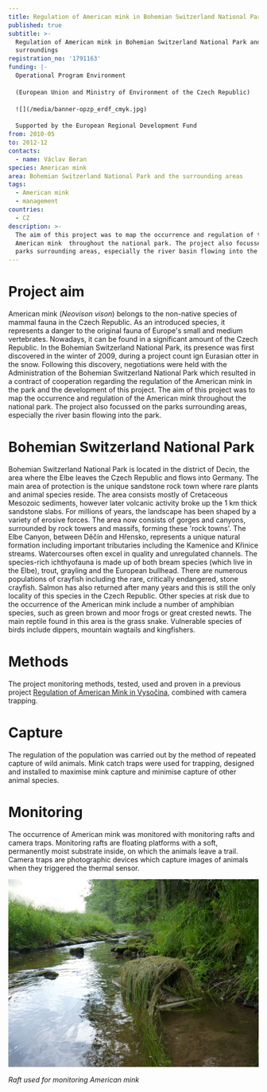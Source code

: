 ```yaml
---
title: Regulation of American mink in Bohemian Switzerland National Park
published: true
subtitle: >-
  Regulation of American mink in Bohemian Switzerland National Park and its
  surroundings
registration_no: '1791163'
funding: |-
  Operational Program Environment 

  (European Union and Ministry of Environment of the Czech Republic)

  ![](/media/banner-opzp_erdf_cmyk.jpg)

  Supported by the European Regional Development Fund
from: 2010-05
to: 2012-12
contacts:
  - name: Václav Beran
species: American mink
area: Bohemian Switzerland National Park and the surrounding areas
tags:
  - American mink
  - management
countries:
  - CZ
description: >-
  The aim of this project was to map the occurrence and regulation of the
  American mink  throughout the national park. The project also focussed on the
  parks surrounding areas, especially the river basin flowing into the park.
---
```

# Project aim

American mink (_Neovison vison_) belongs to the non-native species of mammal fauna in the Czech Republic. As an introduced species, it represents a danger to the original fauna of Europe's small and medium vertebrates. Nowadays, it can be found in a significant amount of the Czech Republic. In the Bohemian Switzerland National Park, its presence was first discovered in the winter of 2009, during a project count ign Eurasian otter in the snow. Following this discovery, negotiations were held with the Administration of the Bohemian Switzerland National Park which resulted in a contract of cooperation regarding the regulation of the American mink in the park and the development of this project. The aim of this project was to map the occurrence and regulation of the American mink  throughout the national park. The project also focussed on the parks surrounding areas, especially the river basin flowing into the park.

# Bohemian Switzerland National Park

Bohemian Switzerland National Park is located in the district of Decin, the area where the Elbe leaves the Czech Republic and flows into Germany. The main area of protection is the unique sandstone rock town where rare plants and animal species reside. The area consists mostly of Cretaceous Mesozoic sediments, however later volcanic activity broke up the 1 km thick sandstone slabs. For millions of years, the landscape has been shaped by a variety of erosive forces. The area now consists of gorges and canyons, surrounded by rock towers and massifs, forming these 'rock towns'. The Elbe Canyon, between Děčín and Hřensko, represents a unique natural formation including important tributaries including the Kamenice and Křinice streams. Watercourses often excel in quality and unregulated channels. The species-rich ichthyofauna is made up of both bream species (which live in the Elbe), trout, grayling and the European bullhead. There are numerous populations of crayfish including the rare, critically endangered, stone crayfish. Salmon has also returned after many years and this is still the only locality of this species in the Czech Republic. Other species at risk due to the occurrence of the American mink include a number of amphibian species, such as green brown and moor frogs or great crested newts. The main reptile found in this area is the grass snake. Vulnerable species of birds include dippers, mountain wagtails and kingfishers.

# Methods

The project monitoring methods, tested, used and proven in a previous project [Regulation of American Mink in Vysočina](/projects/regulation-of-american-mink-in-vysocina), combined with camera trapping.

# Capture

The regulation of the population was carried out by the method of repeated capture of wild animals. Mink catch traps were used for trapping, designed and installed to maximise mink capture and minimise capture of other animal species.

# Monitoring

The occurrence of American mink was monitored with monitoring rafts and camera traps. Monitoring rafts are floating platforms with a soft, permanently moist substrate inside, on which the animals leave a trail. Camera traps are photographic devices which capture images of animals when they triggered the thermal sensor.

![monitorovací raft ](/media/p1020869_610.jpg "monitorovací raft")

_Raft used for monitoring American mink_
